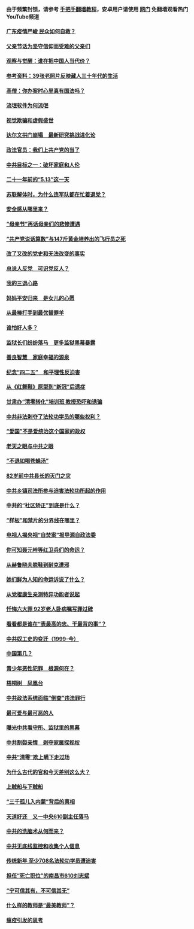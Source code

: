 #### 由于频繁封锁，请参考 [手把手翻墙教程](https://github.com/gfw-breaker/guides/wiki/)，安卓用户请使用 [网门](https://github.com/gfw-breaker/nogfw/blob/master/dl.md?t=06232101) 免翻墙观看热门YouTube频道 

#### [广东疫情严峻 民众如何自救？](../pages/19/427311.md?t=06232101) 

#### [父亲节话为坚守信仰而受难的父亲们](../pages/19/427033.md?t=06232101) 

#### [观察与觉醒：谁在把中国人当代价？](../pages/19/426987.md?t=06232101) 

#### [参考资料：39张老照片反映藏人三十年代的生活](../pages/19/426471.md?t=06232101) 

#### [高僧：你办案时心里真有国法吗？](../pages/19/426530.md?t=06232101) 

#### [流氓软件为何流氓](../pages/19/426531.md?t=06232101) 

#### [视觉欺骗和虚假盛世](../pages/19/426443.md?t=06232101) 

#### [达尔文拱门崩塌　最新研究挑战进化论](../pages/19/426009.md?t=06232101) 

#### [政法官员：我们上共产党的当了](../pages/19/425351.md?t=06232101) 

#### [中共目标之一：破坏家庭和人伦](../pages/19/424454.md?t=06232101) 

#### [二十一年前的“5.13”这一天](../pages/19/424814.md?t=06232101) 

#### [苏联解体时，为什么连军队都在忙着退党？](../pages/19/424335.md?t=06232101) 

#### [安全感从哪里来？](../pages/19/424336.md?t=06232101) 

#### [“母亲节”再话母亲们的悲惨遭遇](../pages/19/424234.md?t=06232101) 

#### [“共产党说话算数”与147斤黄金培养出的飞行员之死](../pages/19/424115.md?t=06232101) 

#### [改了又改的党史和无法改变的事实](../pages/19/424037.md?t=06232101) 

#### [总说人反党　可识党反人？](../pages/19/423820.md?t=06232101) 

#### [我的三退心路](../pages/19/423876.md?t=06232101) 

#### [妈妈平安归来　是女儿的心愿](../pages/19/423947.md?t=06232101) 

#### [从最棒打手到最优替罪羊](../pages/19/423819.md?t=06232101) 

#### [谁怕好人多？](../pages/19/423774.md?t=06232101) 

#### [监狱长们纷纷落马　更多监狱黑幕暴露](../pages/19/423787.md?t=06232101) 

#### [善良智慧　家庭幸福的源泉](../pages/19/423632.md?t=06232101) 

#### [纪念“四二五”　和平理性反迫害](../pages/19/423660.md?t=06232101) 

#### [从《红舞鞋》原型到“新冠”后遗症](../pages/19/423509.md?t=06232101) 

#### [甘肃办“清零转化”培训班 教授恐吓和诱骗](../pages/19/423498.md?t=06232101) 

#### [中共非法剥夺了法轮功学员的哪些权利？](../pages/19/423392.md?t=06232101) 

#### [“爱国”不是爱统治这个国家的政权](../pages/19/423029.md?t=06232101) 

#### [老天之眼与中共之眼](../pages/19/423378.md?t=06232101) 

#### [“不退如喝苍蝇汤”](../pages/19/423287.md?t=06232101) 

#### [82岁前中共县长的灭门之灾](../pages/19/423055.md?t=06232101) 

#### [中共乡镇司法所参与迫害法轮功所起的作用](../pages/19/423064.md?t=06232101) 

#### [中共的“社区矫正”到底是什么？](../pages/19/422870.md?t=06232101) 

#### [“样板”和禁片的分界线在哪里？](../pages/19/422704.md?t=06232101) 

#### [电视人揭央视“自焚案”报导源自政法委](../pages/19/422770.md?t=06232101) 

#### [你可知聂元梓等红卫兵们的命运？](../pages/19/422848.md?t=06232101) 

#### [从赫鲁晓夫脱鞋到耐克遭邪](../pages/19/422826.md?t=06232101) 

#### [她们鲜为人知的命运诉说了什么？](../pages/19/422754.md?t=06232101) 

#### [从党棍康生亲测特异功能者说起](../pages/19/422657.md?t=06232101) 

#### [忏悔六大罪 92岁老人卧病嘱写罪过碑](../pages/19/422750.md?t=06232101) 

#### [看看都是谁在“表最高的忠、干最背的事”？](../pages/19/422703.md?t=06232101) 

#### [中共奴工史的变迁（1999-今）](../pages/19/422656.md?t=06232101) 

#### [中国第几？](../pages/19/422496.md?t=06232101) 

#### [青少年恶性犯罪　根源何在？](../pages/19/422449.md?t=06232101) 

#### [梧桐树　凤凰台](../pages/19/422442.md?t=06232101) 

#### [中共政法系统面临“倒查”违法罪行](../pages/19/422497.md?t=06232101) 

#### [最可爱与最可恶的人](../pages/19/422448.md?t=06232101) 

#### [曝光中共看守所、监狱里的黑幕](../pages/19/422390.md?t=06232101) 

#### [中共割裂亲情　剥夺家属探视权](../pages/19/422364.md?t=06232101) 

#### [中共“清零”欺上瞒下走过场](../pages/19/422306.md?t=06232101) 

#### [为什么古代的官和今天差别这么大？](../pages/19/422228.md?t=06232101) 

#### [上贼船与下贼船](../pages/19/422276.md?t=06232101) 

#### [“三千孤儿入内蒙”背后的真相](../pages/19/422229.md?t=06232101) 

#### [天道好还　又一中央610副主任落马](../pages/19/422155.md?t=06232101) 

#### [中共的洗脑术从何而来？](../pages/19/422154.md?t=06232101) 

#### [中共无底线监控和收集个人信息](../pages/19/422039.md?t=06232101) 

#### [传统新年 至少708名法轮功学员遭迫害](../pages/19/421946.md?t=06232101) 

#### [担任“死亡职位”的南昌市610刘志斌](../pages/19/421957.md?t=06232101) 

#### [“宁可信其有，不可信其无”](../pages/19/421691.md?t=06232101) 

#### [什么样的教师是“最美教师”？](../pages/19/421755.md?t=06232101) 

#### [瘟疫引发的思考](../pages/19/421594.md?t=06232101) 

